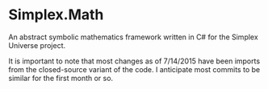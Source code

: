 # Simplex.Math
An abstract symbolic mathematics framework written in C# for the Simplex Universe project.

It is important to note that most changes as of 7/14/2015 have been imports from the closed-source variant of the code. I anticipate most commits to be similar for the first month or so.

